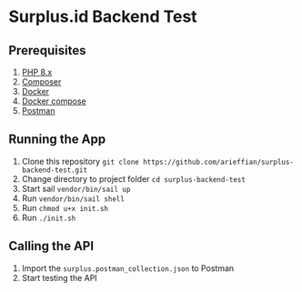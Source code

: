 # Surplus.id Backend Test

## Prerequisites
1. [PHP 8.x](https://www.php.net/)
2. [Composer](https://getcomposer.org/)
3. [Docker](https://docs.docker.com/engine/install/)
4. [Docker compose](https://docs.docker.com/compose/)
5. [Postman](https://www.postman.com/)

## Running the App
1. Clone this repository
`git clone https://github.com/arieffian/surplus-backend-test.git`
2. Change directory to project folder
`cd surplus-backend-test`
3. Start sail
`vendor/bin/sail up`
4. Run
`vendor/bin/sail shell`
5. Run
`chmod u+x init.sh`
6. Run
`./init.sh`


## Calling the API

1. Import the `surplus.postman_collection.json` to Postman
2. Start testing the API